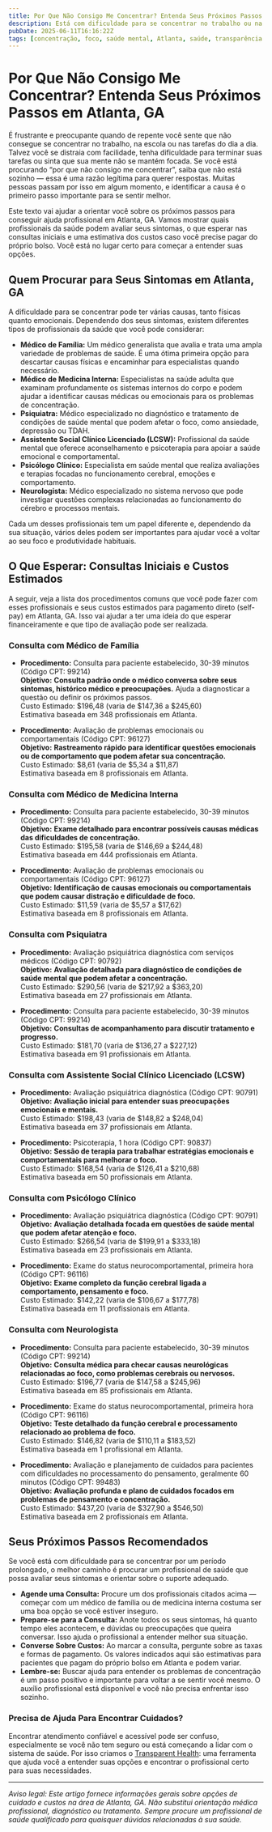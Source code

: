 ```yaml
---
title: Por Que Não Consigo Me Concentrar? Entenda Seus Próximos Passos em Atlanta, GA  
description: Está com dificuldade para se concentrar no trabalho ou na escola? Saiba quais profissionais procurar e os custos previstos para consultas iniciais em Atlanta, GA para obter ajuda hoje.  
pubDate: 2025-06-11T16:16:22Z  
tags: [concentração, foco, saúde mental, Atlanta, saúde, transparência de custos, profissionais]  
---
```


# Por Que Não Consigo Me Concentrar? Entenda Seus Próximos Passos em Atlanta, GA

É frustrante e preocupante quando de repente você sente que não consegue se concentrar no trabalho, na escola ou nas tarefas do dia a dia. Talvez você se distraia com facilidade, tenha dificuldade para terminar suas tarefas ou sinta que sua mente não se mantém focada. Se você está procurando “por que não consigo me concentrar”, saiba que não está sozinho — essa é uma razão legítima para querer respostas. Muitas pessoas passam por isso em algum momento, e identificar a causa é o primeiro passo importante para se sentir melhor.

Este texto vai ajudar a orientar você sobre os próximos passos para conseguir ajuda profissional em Atlanta, GA. Vamos mostrar quais profissionais da saúde podem avaliar seus sintomas, o que esperar nas consultas iniciais e uma estimativa dos custos caso você precise pagar do próprio bolso. Você está no lugar certo para começar a entender suas opções.

## Quem Procurar para Seus Sintomas em Atlanta, GA

A dificuldade para se concentrar pode ter várias causas, tanto físicas quanto emocionais. Dependendo dos seus sintomas, existem diferentes tipos de profissionais da saúde que você pode considerar:

- **Médico de Família:** Um médico generalista que avalia e trata uma ampla variedade de problemas de saúde. É uma ótima primeira opção para descartar causas físicas e encaminhar para especialistas quando necessário.  
- **Médico de Medicina Interna:** Especialistas na saúde adulta que examinam profundamente os sistemas internos do corpo e podem ajudar a identificar causas médicas ou emocionais para os problemas de concentração.  
- **Psiquiatra:** Médico especializado no diagnóstico e tratamento de condições de saúde mental que podem afetar o foco, como ansiedade, depressão ou TDAH.  
- **Assistente Social Clínico Licenciado (LCSW):** Profissional da saúde mental que oferece aconselhamento e psicoterapia para apoiar a saúde emocional e comportamental.  
- **Psicólogo Clínico:** Especialista em saúde mental que realiza avaliações e terapias focadas no funcionamento cerebral, emoções e comportamento.  
- **Neurologista:** Médico especializado no sistema nervoso que pode investigar questões complexas relacionadas ao funcionamento do cérebro e processos mentais.  

Cada um desses profissionais tem um papel diferente e, dependendo da sua situação, vários deles podem ser importantes para ajudar você a voltar ao seu foco e produtividade habituais.

## O Que Esperar: Consultas Iniciais e Custos Estimados

A seguir, veja a lista dos procedimentos comuns que você pode fazer com esses profissionais e seus custos estimados para pagamento direto (self-pay) em Atlanta, GA. Isso vai ajudar a ter uma ideia do que esperar financeiramente e que tipo de avaliação pode ser realizada.

### Consulta com Médico de Família

- **Procedimento:** Consulta para paciente estabelecido, 30-39 minutos (Código CPT: 99214)  
  **Objetivo:** **Consulta padrão onde o médico conversa sobre seus sintomas, histórico médico e preocupações.** Ajuda a diagnosticar a questão ou definir os próximos passos.  
  Custo Estimado: $196,48 (varia de $147,36 a $245,60)  
  Estimativa baseada em 348 profissionais em Atlanta.

- **Procedimento:** Avaliação de problemas emocionais ou comportamentais (Código CPT: 96127)  
  **Objetivo:** **Rastreamento rápido para identificar questões emocionais ou de comportamento que podem afetar sua concentração.**  
  Custo Estimado: $8,61 (varia de $5,34 a $11,87)  
  Estimativa baseada em 8 profissionais em Atlanta.

### Consulta com Médico de Medicina Interna

- **Procedimento:** Consulta para paciente estabelecido, 30-39 minutos (Código CPT: 99214)  
  **Objetivo:** **Exame detalhado para encontrar possíveis causas médicas das dificuldades de concentração.**  
  Custo Estimado: $195,58 (varia de $146,69 a $244,48)  
  Estimativa baseada em 444 profissionais em Atlanta.

- **Procedimento:** Avaliação de problemas emocionais ou comportamentais (Código CPT: 96127)  
  **Objetivo:** **Identificação de causas emocionais ou comportamentais que podem causar distração e dificuldade de foco.**  
  Custo Estimado: $11,59 (varia de $5,57 a $17,62)  
  Estimativa baseada em 8 profissionais em Atlanta.

### Consulta com Psiquiatra

- **Procedimento:** Avaliação psiquiátrica diagnóstica com serviços médicos (Código CPT: 90792)  
  **Objetivo:** **Avaliação detalhada para diagnóstico de condições de saúde mental que podem afetar a concentração.**  
  Custo Estimado: $290,56 (varia de $217,92 a $363,20)  
  Estimativa baseada em 27 profissionais em Atlanta.

- **Procedimento:** Consulta para paciente estabelecido, 30-39 minutos (Código CPT: 99214)  
  **Objetivo:** **Consultas de acompanhamento para discutir tratamento e progresso.**  
  Custo Estimado: $181,70 (varia de $136,27 a $227,12)  
  Estimativa baseada em 91 profissionais em Atlanta.

### Consulta com Assistente Social Clínico Licenciado (LCSW)

- **Procedimento:** Avaliação psiquiátrica diagnóstica (Código CPT: 90791)  
  **Objetivo:** **Avaliação inicial para entender suas preocupações emocionais e mentais.**  
  Custo Estimado: $198,43 (varia de $148,82 a $248,04)  
  Estimativa baseada em 37 profissionais em Atlanta.

- **Procedimento:** Psicoterapia, 1 hora (Código CPT: 90837)  
  **Objetivo:** **Sessão de terapia para trabalhar estratégias emocionais e comportamentais para melhorar o foco.**  
  Custo Estimado: $168,54 (varia de $126,41 a $210,68)  
  Estimativa baseada em 50 profissionais em Atlanta.

### Consulta com Psicólogo Clínico

- **Procedimento:** Avaliação psiquiátrica diagnóstica (Código CPT: 90791)  
  **Objetivo:** **Avaliação detalhada focada em questões de saúde mental que podem afetar atenção e foco.**  
  Custo Estimado: $266,54 (varia de $199,91 a $333,18)  
  Estimativa baseada em 23 profissionais em Atlanta.

- **Procedimento:** Exame do status neurocomportamental, primeira hora (Código CPT: 96116)  
  **Objetivo:** **Exame completo da função cerebral ligada a comportamento, pensamento e foco.**  
  Custo Estimado: $142,22 (varia de $106,67 a $177,78)  
  Estimativa baseada em 11 profissionais em Atlanta.

### Consulta com Neurologista

- **Procedimento:** Consulta para paciente estabelecido, 30-39 minutos (Código CPT: 99214)  
  **Objetivo:** **Consulta médica para checar causas neurológicas relacionadas ao foco, como problemas cerebrais ou nervosos.**  
  Custo Estimado: $196,77 (varia de $147,58 a $245,96)  
  Estimativa baseada em 85 profissionais em Atlanta.

- **Procedimento:** Exame do status neurocomportamental, primeira hora (Código CPT: 96116)  
  **Objetivo:** **Teste detalhado da função cerebral e processamento relacionado ao problema de foco.**  
  Custo Estimado: $146,82 (varia de $110,11 a $183,52)  
  Estimativa baseada em 1 profissional em Atlanta.

- **Procedimento:** Avaliação e planejamento de cuidados para pacientes com dificuldades no processamento do pensamento, geralmente 60 minutos (Código CPT: 99483)  
  **Objetivo:** **Avaliação profunda e plano de cuidados focados em problemas de pensamento e concentração.**  
  Custo Estimado: $437,20 (varia de $327,90 a $546,50)  
  Estimativa baseada em 2 profissionais em Atlanta.

## Seus Próximos Passos Recomendados

Se você está com dificuldade para se concentrar por um período prolongado, o melhor caminho é procurar um profissional de saúde que possa avaliar seus sintomas e orientar sobre o suporte adequado.

- **Agende uma Consulta:** Procure um dos profissionais citados acima — começar com um médico de família ou de medicina interna costuma ser uma boa opção se você estiver inseguro.  
- **Prepare-se para a Consulta:** Anote todos os seus sintomas, há quanto tempo eles acontecem, e dúvidas ou preocupações que queira conversar. Isso ajuda o profissional a entender melhor sua situação.  
- **Converse Sobre Custos:** Ao marcar a consulta, pergunte sobre as taxas e formas de pagamento. Os valores indicados aqui são estimativas para pacientes que pagam do próprio bolso em Atlanta e podem variar.  
- **Lembre-se:** Buscar ajuda para entender os problemas de concentração é um passo positivo e importante para voltar a se sentir você mesmo. O auxílio profissional está disponível e você não precisa enfrentar isso sozinho.

### Precisa de Ajuda Para Encontrar Cuidados?

Encontrar atendimento confiável e acessível pode ser confuso, especialmente se você não tem seguro ou está começando a lidar com o sistema de saúde. Por isso criamos o [Transparent Health](https://transparenthealth.ai): uma ferramenta que ajuda você a entender suas opções e encontrar o profissional certo para suas necessidades.

---

*Aviso legal: Este artigo fornece informações gerais sobre opções de cuidado e custos na área de Atlanta, GA. Não substitui orientação médica profissional, diagnóstico ou tratamento. Sempre procure um profissional de saúde qualificado para quaisquer dúvidas relacionadas à sua saúde.*